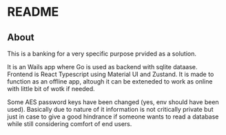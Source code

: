 # README

## About

This is a banking for a very specific purpose prvided as a solution.

It is an Wails app where Go is used as backend with sqlite dataase. Frontend is React Typescript using Material UI and Zustand. 
It is made to function as an offline app, altough it can be exteneded to work as online with little bit of wotk if needed. 

Some  AES password keys have been changed (yes, env should have been used). Basically due to nature of it information is not critically private but just in case to give a good hindrance if someone wants to read a database while still considering comfort of end users.
